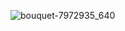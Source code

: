 ![bouquet-7972935_640](https://github.com/Folabi11/alx_html_css/assets/136163313/0a7c4cf9-3fc8-45b4-98a8-3aa4dc6a9131)
